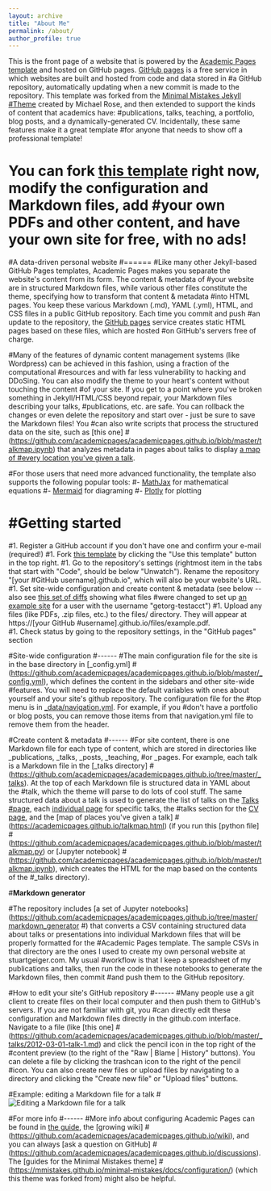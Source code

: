 ```yaml
---
layout: archive
title: "About Me"
permalink: /about/
author_profile: true
---
```



This is the front page of a website that is powered by the [Academic Pages template](https://github.com/academicpages/academicpages.github.io) and hosted on GitHub pages. [GitHub pages](https://pages.github.com) is a free service in which websites are built and hosted from code and data stored in #a GitHub repository, automatically updating when a new commit is made to the repository. This template was forked from the [Minimal Mistakes Jekyll #Theme](https://mmistakes.github.io/minimal-mistakes/) created by Michael Rose, and then extended to support the kinds of content that academics have: #publications, talks, teaching, a portfolio, blog posts, and a dynamically-generated CV. Incidentally, these same features make it a great template #for anyone that needs to show off a professional template!

# You can fork [this template](https://github.com/academicpages/academicpages.github.io) right now, modify the configuration and Markdown files, add #your own PDFs and other content, and have your own site for free, with no ads!

#A data-driven personal website
#======
#Like many other Jekyll-based GitHub Pages templates, Academic Pages makes you separate the website's content from its form. The content & metadata of #your website are in structured Markdown files, while various other files constitute the theme, specifying how to transform that content & metadata #into HTML pages. You keep these various Markdown (.md), YAML (.yml), HTML, and CSS files in a public GitHub repository. Each time you commit and push #an update to the repository, the [GitHub pages](https://pages.github.com/) service creates static HTML pages based on these files, which are hosted #on GitHub's servers free of charge.

#Many of the features of dynamic content management systems (like Wordpress) can be achieved in this fashion, using a fraction of the computational #resources and with far less vulnerability to hacking and DDoSing. You can also modify the theme to your heart's content without touching the content #of your site. If you get to a point where you've broken something in Jekyll/HTML/CSS beyond repair, your Markdown files describing your talks, #publications, etc. are safe. You can rollback the changes or even delete the repository and start over - just be sure to save the Markdown files! You #can also write scripts that process the structured data on the site, such as [this one]
#(https://github.com/academicpages/academicpages.github.io/blob/master/talkmap.ipynb) that analyzes metadata in pages about talks to display [a map of #every location you've given a talk](https://academicpages.github.io/talkmap.html).

#For those users that need more advanced functionality, the template also supports the following popular tools:
#- [MathJax](https://www.mathjax.org/) for mathematical equations
#- [Mermaid](https://mermaid.js.org/) for diagraming
#- [Plotly](https://plotly.com/javascript/) for plotting

#Getting started
======
#1. Register a GitHub account if you don't have one and confirm your e-mail (required!)
#1. Fork [this template](https://github.com/academicpages/academicpages.github.io) by clicking the "Use this template" button in the top right. 
#1. Go to the repository's settings (rightmost item in the tabs that start with "Code", should be below "Unwatch"). Rename the repository "[your #GitHub username].github.io", which will also be your website's URL.
#1. Set site-wide configuration and create content & metadata (see below -- also see [this set of diffs](https://archive.is/3TPas) showing what files #were changed to set up [an example site](https://getorg-testacct.github.io) for a user with the username "getorg-testacct")
#1. Upload any files (like PDFs, .zip files, etc.) to the files/ directory. They will appear at https://[your GitHub #username].github.io/files/example.pdf.  
#1. Check status by going to the repository settings, in the "GitHub pages" section

#Site-wide configuration
#------
#The main configuration file for the site is in the base directory in [_config.yml]
#(https://github.com/academicpages/academicpages.github.io/blob/master/_config.yml), which defines the content in the sidebars and other site-wide #features. You will need to replace the default variables with ones about yourself and your site's github repository. The configuration file for the #top menu is in [_data/navigation.yml](https://github.com/academicpages/academicpages.github.io/blob/master/_data/navigation.yml). For example, if you #don't have a portfolio or blog posts, you can remove those items from that navigation.yml file to remove them from the header. 

#Create content & metadata
#------
#For site content, there is one Markdown file for each type of content, which are stored in directories like _publications, _talks, _posts, _teaching, #or _pages. For example, each talk is a Markdown file in the [_talks directory]
#(https://github.com/academicpages/academicpages.github.io/tree/master/_talks). At the top of each Markdown file is structured data in YAML about the #talk, which the theme will parse to do lots of cool stuff. The same structured data about a talk is used to generate the list of talks on the [Talks #page](https://academicpages.github.io/talks), each [individual page](https://academicpages.github.io/talks/2012-03-01-talk-1) for specific talks, the #talks section for the [CV page](https://academicpages.github.io/cv), and the [map of places you've given a talk]
#(https://academicpages.github.io/talkmap.html) (if you run this [python file]
#(https://github.com/academicpages/academicpages.github.io/blob/master/talkmap.py) or [Jupyter notebook]
#(https://github.com/academicpages/academicpages.github.io/blob/master/talkmap.ipynb), which creates the HTML for the map based on the contents of the #_talks directory).

#**Markdown generator**

#The repository includes [a set of Jupyter notebooks](https://github.com/academicpages/academicpages.github.io/tree/master/markdown_generator
#) that converts a CSV containing structured data about talks or presentations into individual Markdown files that will be properly formatted for the #Academic Pages template. The sample CSVs in that directory are the ones I used to create my own personal website at stuartgeiger.com. My usual #workflow is that I keep a spreadsheet of my publications and talks, then run the code in these notebooks to generate the Markdown files, then commit #and push them to the GitHub repository.

#How to edit your site's GitHub repository
#------
#Many people use a git client to create files on their local computer and then push them to GitHub's servers. If you are not familiar with git, you #can directly edit these configuration and Markdown files directly in the github.com interface. Navigate to a file (like [this one]
#(https://github.com/academicpages/academicpages.github.io/blob/master/_talks/2012-03-01-talk-1.md) and click the pencil icon in the top right of the #content preview (to the right of the "Raw | Blame | History" buttons). You can delete a file by clicking the trashcan icon to the right of the pencil #icon. You can also create new files or upload files by navigating to a directory and clicking the "Create new file" or "Upload files" buttons. 

#Example: editing a Markdown file for a talk
#![Editing a Markdown file for a talk](/images/editing-talk.png)

#For more info
#------
#More info about configuring Academic Pages can be found in [the guide](https://academicpages.github.io/markdown/), the [growing wiki]
#(https://github.com/academicpages/academicpages.github.io/wiki), and you can always [ask a question on GitHub]
#(https://github.com/academicpages/academicpages.github.io/discussions). The [guides for the Minimal Mistakes theme]
#(https://mmistakes.github.io/minimal-mistakes/docs/configuration/) (which this theme was forked from) might also be helpful.
